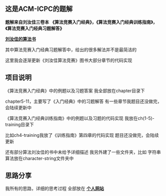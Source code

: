 ## 这是ACM-ICPC的题解 ##

**题解来自刘汝佳三卷本**
**《算法竞赛入门经典》，《算法竞赛入门经典训练指南》，《算法竞赛入门经典习题解答》**

**[刘汝佳的算法书](https://detail.tmall.com/item.htm?spm=a220m.1000858.1000725.6.7f314ba0xRfbfS&id=563296853343&areaId=350100&standard=1&user_id=101450072&cat_id=2&is_b=1&rn=e22455adc8e648a80092897c6eb39c10)**

其中算法竞赛入门经典习题解答中，给出的很多解法并不是最简洁的

这里我会逐渐更新《刘汝佳算法竞赛》图书大部分章节的代码实现

## 项目说明 ##
《算法竞赛入门经典》中的例题以及习题答案
我全部放在chapter目录下

chapter5-11，主要写了《入门经典》中的习题解答
有一些章节我题目还没做完，会陆续更新中

《算法竞赛入门经典训练指南》中的例题以及习题的代码实现
我放在ch(1-5)-training目录下

比如ch4-training我放了《训练指南》第四章的代码实现
题目还没做完，会陆续更新

还有部分算法刘汝佳的书中未给予详细描述
我另外建了一些文件夹，比如
字符串算法放在character-string文件夹中

## 思路分享 ##
我所有的思路，详细的思考过程
全部放在
**[个人网站](http://www.fogsail.net)**